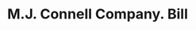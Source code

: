 ---
doi: 10.7916/D89P4CPR
date_other: '1900'
date_other_textual: 1900-1909
form: printed ephemera
genre:
- Invoices
name:
- M.J. Connell Company
object_in_context_url: https://biggert.cul.columbia.edu/items/view/ave_biggert_00740
subject_hierarchical_geographic:
- Butte, Montana, United States
subject_name:
- M.J. Connell Company
title: M.J. Connell Company. Bill
sort_title: M.J. Connell Company. Bill
call_number: ave_biggert_00740
coordinates:
- 46.006388888888885,-112.52972222222222
pid: ave_biggert_00740
identifiers: ave_biggert_00740
permalink: /biggert/ave_biggert_00740/
layout: iiif-image-page
---